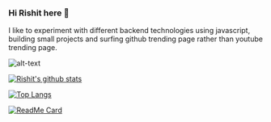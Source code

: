 ### Hi Rishit here 👋

I like to experiment with different backend technologies using javascript, building small projects and surfing github trending page rather than youtube trending page.

![alt-text](https://i.imgur.com/WtVOjr6.gif)

[![Rishit's github stats](https://github-readme-stats.vercel.app/api?username=RishitPandey&count_private=true)](https://github.com/RishitPandey/)

[![Top Langs](https://github-readme-stats.vercel.app/api/top-langs/?username=anuraghazra)](https://github.com/RishitPandey/)

[![ReadMe Card](https://github-readme-stats.vercel.app/api/pin/?username=RishitPandey&repo=awesome-config)](https://github.com/RishitPandey/awesome-config)
